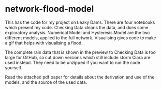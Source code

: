 # network-flood-model

This has the code for my project on Leaky Dams. There are four notebooks which present my code. Checking Data cleans the data, and does some exploratory analysis. Numerical Model and Hysteresis Model are the two different models, applied to the full network. Visualising gives code to make a gif that helps with visualising a flood.

The complete rain data that is shown in the preview to Checking Data is too large for GitHub, so cut down versions which still include storm Ciara are used instead. They need to be unzipped if you want to run the code yourself.

Read the attached pdf paper for details about the derivation and use of the models, and the source of the used data.
